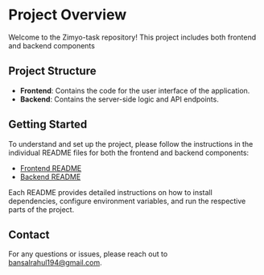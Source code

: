 # Project Overview

Welcome to the Zimyo-task repository! This project includes both frontend and backend components

## Project Structure

- **Frontend**: Contains the code for the user interface of the application.
- **Backend**: Contains the server-side logic and API endpoints.

## Getting Started

To understand and set up the project, please follow the instructions in the individual README files for both the frontend and backend components:

- [Frontend README](./frontend/README.md)
- [Backend README](./backend/README.md)

Each README provides detailed instructions on how to install dependencies, configure environment variables, and run the respective parts of the project.

## Contact

For any questions or issues, please reach out to bansalrahul194@gmail.com.
